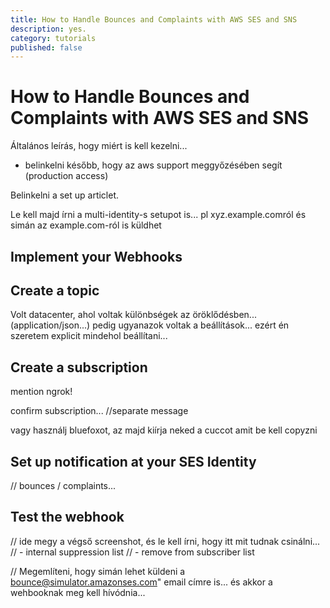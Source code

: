```yaml
---
title: How to Handle Bounces and Complaints with AWS SES and SNS
description: yes.
category: tutorials
published: false
---
```


# How to Handle Bounces and Complaints with AWS SES and SNS

Általános leírás, hogy miért is kell kezelni...
 - belinkelni később, hogy az aws support meggyőzésében segít (production access)

Belinkelni a set up articlet.

Le kell majd írni a multi-identity-s setupot is... pl xyz.example.comról és simán az example.com-ról is küldhet


## Implement your Webhooks


## Create a topic

Volt datacenter, ahol voltak különbségek az öröklődésben... (application/json...) pedig ugyanazok voltak a beállítások... ezért én szeretem explicit mindehol beállítani...


## Create a subscription

mention ngrok!

confirm subscription... //separate message

vagy használj bluefoxot, az majd kiírja neked a cuccot amit be kell copyzni

## Set up notification at your SES Identity

// bounces / complaints...

## Test the webhook

// ide megy a végső screenshot, és le kell írni, hogy itt mit tudnak csinálni...
// - internal suppression list
// - remove from subscriber list

// Megemlíteni, hogy simán lehet küldeni a bounce@simulator.amazonses.com" email címre is... és akkor a wehbooknak meg kell hívódnia...





